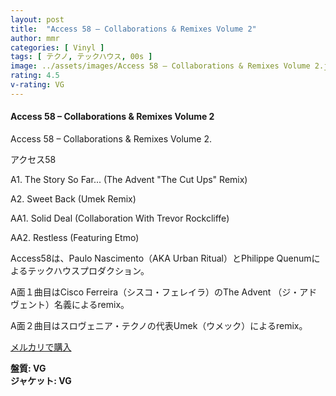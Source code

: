 ```yaml
---
layout: post
title:  "Access 58 – Collaborations & Remixes Volume 2"
author: mmr
categories: [ Vinyl ]
tags: [ テクノ, テックハウス, 00s ]
image: ../assets/images/Access 58 – Collaborations & Remixes Volume 2.jpg
rating: 4.5
v-rating: VG
---
```


#### Access 58 – Collaborations & Remixes Volume 2

Access 58 – Collaborations & Remixes Volume 2.

アクセス58

A1. The Story So Far... (The Advent "The Cut Ups" Remix)

A2. Sweet Back (Umek Remix)

AA1. Solid Deal (Collaboration With Trevor Rockcliffe)

AA2. Restless (Featuring Etmo)

Access58は、Paulo Nascimento（AKA Urban Ritual）とPhilippe Quenumによるテックハウスプロダクション。

A面１曲目はCisco Ferreira（シスコ・フェレイラ）のThe Advent （ジ・アドヴェント）名義によるremix。

A面２曲目はスロヴェニア・テクノの代表Umek（ウメック）によるremix。

[メルカリで購入](https://jp.mercari.com/item/m89059917982?afid=6142608987)

<div class="mt-4 mb-4 d-flex align-items-center">
<strong class="mr-1">盤質: VG</strong>
</div>
<div class="mt-4 mb-4 d-flex align-items-center">
<strong class="mr-1">ジャケット: VG</strong>
</div>
